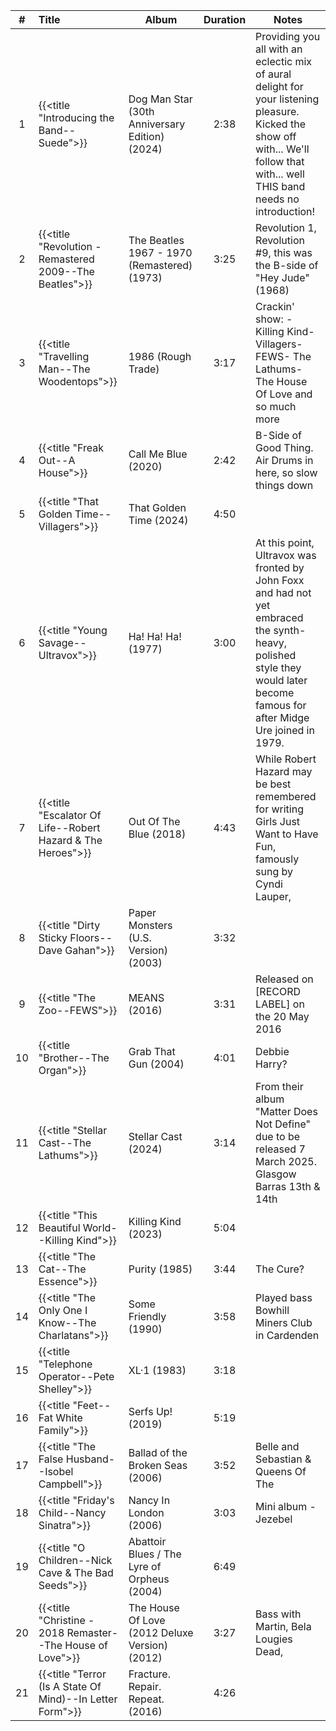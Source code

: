 | #  | Title                                                       | Album                                          | Duration | Notes                                                                                                                                                                            |
|:--:|:------------------------------------------------------------|------------------------------------------------|:--------:|----------------------------------------------------------------------------------------------------------------------------------------------------------------------------------|
| 1  | {{<title "Introducing the Band--Suede">}}                   | Dog Man Star (30th Anniversary Edition) (2024) |   2:38   | Providing you all with an eclectic mix of aural delight for your listening pleasure. Kicked the show off with... We'll follow that with... well THIS band needs no introduction! |
| 2  | {{<title "Revolution - Remastered 2009--The Beatles">}}     | The Beatles 1967 - 1970 (Remastered) (1973)    |   3:25   | Revolution 1, Revolution #9, this was the B-side of "Hey Jude" (1968)                                                                                                            |
| 3  | {{<title "Travelling Man--The Woodentops">}}                | 1986 (Rough Trade)                             |   3:17   | Crackin' show: - Killing Kind- Villagers- FEWS- The Lathums- The House Of Love and so much more                                                                                  |
| 4  | {{<title "Freak Out--A House">}}                            | Call Me Blue (2020)                            |   2:42   | B-Side of Good Thing. Air Drums in here, so slow things down                                                                                                                     |
| 5  | {{<title "That Golden Time--Villagers">}}                   | That Golden Time (2024)                        |   4:50   |                                                                                                                                                                                  |
| 6  | {{<title "Young Savage--Ultravox">}}                        | Ha! Ha! Ha! (1977)                             |   3:00   | At this point, Ultravox was fronted by John Foxx and had not yet embraced the synth-heavy, polished style they would later become famous for after Midge Ure joined in 1979.     |
| 7  | {{<title "Escalator Of Life--Robert Hazard & The Heroes">}} | Out Of The Blue (2018)                         |   4:43   | While Robert Hazard may be best remembered for writing Girls Just Want to Have Fun, famously sung by Cyndi Lauper,                                                               |
| 8  | {{<title "Dirty Sticky Floors--Dave Gahan">}}               | Paper Monsters (U.S. Version) (2003)           |   3:32   |                                                                                                                                                                                  |
| 9  | {{<title "The Zoo--FEWS">}}                                 | MEANS (2016)                                   |   3:31   | Released on [RECORD LABEL] on the 20 May 2016                                                                                                                                    |
| 10 | {{<title "Brother--The Organ">}}                            | Grab That Gun (2004)                           |   4:01   | Debbie Harry?                                                                                                                                                                    |
| 11 | {{<title "Stellar Cast--The Lathums">}}                     | Stellar Cast (2024)                            |   3:14   | From their album "Matter Does Not Define" due to be released 7 March 2025. Glasgow Barras   13th & 14th                                                                          |
| 12 | {{<title "This Beautiful World--Killing Kind">}}            | Killing Kind (2023)                            |   5:04   |                                                                                                                                                                                  |
| 13 | {{<title "The Cat--The Essence">}}                          | Purity (1985)                                  |   3:44   | The Cure?                                                                                                                                                                        |
| 14 | {{<title "The Only One I Know--The Charlatans">}}           | Some Friendly (1990)                           |   3:58   | Played bass Bowhill Miners Club in Cardenden                                                                                                                                     |
| 15 | {{<title "Telephone Operator--Pete Shelley">}}              | XL·1 (1983)                                    |   3:18   |                                                                                                                                                                                  |
| 16 | {{<title "Feet--Fat White Family">}}                        | Serfs Up! (2019)                               |   5:19   |                                                                                                                                                                                  |
| 17 | {{<title "The False Husband--Isobel Campbell">}}            | Ballad of the Broken Seas (2006)               |   3:52   | Belle and Sebastian & Queens Of The                                                                                                                                              |
| 18 | {{<title "Friday's Child--Nancy Sinatra">}}                 | Nancy In London (2006)                         |   3:03   | Mini album - Jezebel                                                                                                                                                             |
| 19 | {{<title "O Children--Nick Cave & The Bad Seeds">}}         | Abattoir Blues / The Lyre of Orpheus (2004)    |   6:49   |                                                                                                                                                                                  |
| 20 | {{<title "Christine - 2018 Remaster--The House of Love">}}  | The House Of Love (2012 Deluxe Version) (2012) |   3:27   | Bass with Martin, Bela Lougies Dead,                                                                                                                                             |
| 21 | {{<title "Terror (Is A State Of Mind)--In Letter Form">}}   | Fracture. Repair. Repeat. (2016)               |   4:26   |                                                                                                                                                                                  |

